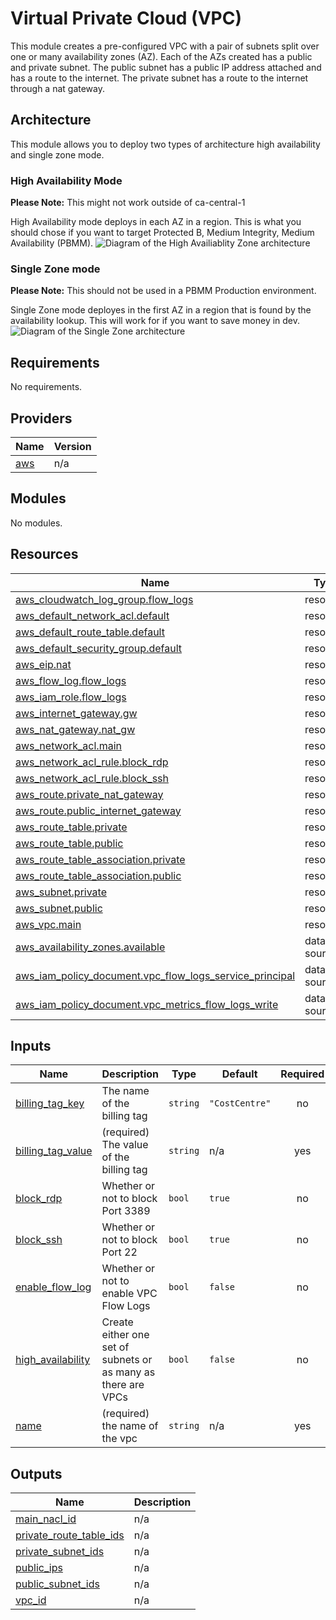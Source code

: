 # Virtual Private Cloud (VPC)

This module creates a pre-configured VPC with a pair of subnets split over one or many availability zones (AZ). Each of the AZs created has a public and private subnet. The public subnet has a public IP address attached and has a route to the internet. The private subnet has a route to the internet through a nat gateway.

## Architecture

This module allows you to deploy two types of architecture high availability and single zone mode.

### High Availability Mode

**Please Note:** This might not work outside of ca-central-1

High Availability mode deploys in each AZ in a region. This is what you should chose if you want to target Protected B, Medium Integrity, Medium Availability (PBMM).
![Diagram of the High Availiablity Zone architecture](./docs/high\\_availability\\_zone.png)

### Single Zone mode

**Please Note:** This should not be used in a PBMM Production environment.

Single Zone mode deployes in the first AZ in a region that is found by the availability lookup. This will work for if you want to save money in dev.
![Diagram of the Single Zone architecture](./docs/single\_zone.png)

## Requirements

No requirements.

## Providers

| Name | Version |
|------|---------|
| <a name="provider_aws"></a> [aws](#provider\_aws) | n/a |

## Modules

No modules.

## Resources

| Name | Type |
|------|------|
| [aws_cloudwatch_log_group.flow_logs](https://registry.terraform.io/providers/hashicorp/aws/latest/docs/resources/cloudwatch_log_group) | resource |
| [aws_default_network_acl.default](https://registry.terraform.io/providers/hashicorp/aws/latest/docs/resources/default_network_acl) | resource |
| [aws_default_route_table.default](https://registry.terraform.io/providers/hashicorp/aws/latest/docs/resources/default_route_table) | resource |
| [aws_default_security_group.default](https://registry.terraform.io/providers/hashicorp/aws/latest/docs/resources/default_security_group) | resource |
| [aws_eip.nat](https://registry.terraform.io/providers/hashicorp/aws/latest/docs/resources/eip) | resource |
| [aws_flow_log.flow_logs](https://registry.terraform.io/providers/hashicorp/aws/latest/docs/resources/flow_log) | resource |
| [aws_iam_role.flow_logs](https://registry.terraform.io/providers/hashicorp/aws/latest/docs/resources/iam_role) | resource |
| [aws_internet_gateway.gw](https://registry.terraform.io/providers/hashicorp/aws/latest/docs/resources/internet_gateway) | resource |
| [aws_nat_gateway.nat_gw](https://registry.terraform.io/providers/hashicorp/aws/latest/docs/resources/nat_gateway) | resource |
| [aws_network_acl.main](https://registry.terraform.io/providers/hashicorp/aws/latest/docs/resources/network_acl) | resource |
| [aws_network_acl_rule.block_rdp](https://registry.terraform.io/providers/hashicorp/aws/latest/docs/resources/network_acl_rule) | resource |
| [aws_network_acl_rule.block_ssh](https://registry.terraform.io/providers/hashicorp/aws/latest/docs/resources/network_acl_rule) | resource |
| [aws_route.private_nat_gateway](https://registry.terraform.io/providers/hashicorp/aws/latest/docs/resources/route) | resource |
| [aws_route.public_internet_gateway](https://registry.terraform.io/providers/hashicorp/aws/latest/docs/resources/route) | resource |
| [aws_route_table.private](https://registry.terraform.io/providers/hashicorp/aws/latest/docs/resources/route_table) | resource |
| [aws_route_table.public](https://registry.terraform.io/providers/hashicorp/aws/latest/docs/resources/route_table) | resource |
| [aws_route_table_association.private](https://registry.terraform.io/providers/hashicorp/aws/latest/docs/resources/route_table_association) | resource |
| [aws_route_table_association.public](https://registry.terraform.io/providers/hashicorp/aws/latest/docs/resources/route_table_association) | resource |
| [aws_subnet.private](https://registry.terraform.io/providers/hashicorp/aws/latest/docs/resources/subnet) | resource |
| [aws_subnet.public](https://registry.terraform.io/providers/hashicorp/aws/latest/docs/resources/subnet) | resource |
| [aws_vpc.main](https://registry.terraform.io/providers/hashicorp/aws/latest/docs/resources/vpc) | resource |
| [aws_availability_zones.available](https://registry.terraform.io/providers/hashicorp/aws/latest/docs/data-sources/availability_zones) | data source |
| [aws_iam_policy_document.vpc_flow_logs_service_principal](https://registry.terraform.io/providers/hashicorp/aws/latest/docs/data-sources/iam_policy_document) | data source |
| [aws_iam_policy_document.vpc_metrics_flow_logs_write](https://registry.terraform.io/providers/hashicorp/aws/latest/docs/data-sources/iam_policy_document) | data source |

## Inputs

| Name | Description | Type | Default | Required |
|------|-------------|------|---------|:--------:|
| <a name="input_billing_tag_key"></a> [billing\_tag\_key](#input\_billing\_tag\_key) | The name of the billing tag | `string` | `"CostCentre"` | no |
| <a name="input_billing_tag_value"></a> [billing\_tag\_value](#input\_billing\_tag\_value) | (required) The value of the billing tag | `string` | n/a | yes |
| <a name="input_block_rdp"></a> [block\_rdp](#input\_block\_rdp) | Whether or not to block Port 3389 | `bool` | `true` | no |
| <a name="input_block_ssh"></a> [block\_ssh](#input\_block\_ssh) | Whether or not to block Port 22 | `bool` | `true` | no |
| <a name="input_enable_flow_log"></a> [enable\_flow\_log](#input\_enable\_flow\_log) | Whether or not to enable VPC Flow Logs | `bool` | `false` | no |
| <a name="input_high_availability"></a> [high\_availability](#input\_high\_availability) | Create either one set of subnets or as many as there are VPCs | `bool` | `false` | no |
| <a name="input_name"></a> [name](#input\_name) | (required) the name of the vpc | `string` | n/a | yes |

## Outputs

| Name | Description |
|------|-------------|
| <a name="output_main_nacl_id"></a> [main\_nacl\_id](#output\_main\_nacl\_id) | n/a |
| <a name="output_private_route_table_ids"></a> [private\_route\_table\_ids](#output\_private\_route\_table\_ids) | n/a |
| <a name="output_private_subnet_ids"></a> [private\_subnet\_ids](#output\_private\_subnet\_ids) | n/a |
| <a name="output_public_ips"></a> [public\_ips](#output\_public\_ips) | n/a |
| <a name="output_public_subnet_ids"></a> [public\_subnet\_ids](#output\_public\_subnet\_ids) | n/a |
| <a name="output_vpc_id"></a> [vpc\_id](#output\_vpc\_id) | n/a |
